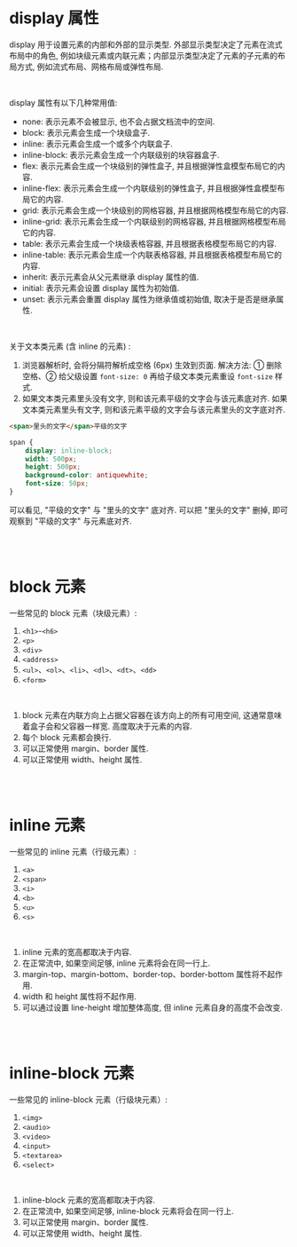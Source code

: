 # display 属性

display 用于设置元素的内部和外部的显示类型. 外部显示类型决定了元素在流式布局中的角色, 例如块级元素或内联元素；内部显示类型决定了元素的子元素的布局方式, 例如流式布局、网格布局或弹性布局.

<br>

display 属性有以下几种常用值:

-   none: 表示元素不会被显示, 也不会占据文档流中的空间.
-   block: 表示元素会生成一个块级盒子.
-   inline: 表示元素会生成一个或多个内联盒子.
-   inline-block: 表示元素会生成一个内联级别的块容器盒子.
-   flex: 表示元素会生成一个块级别的弹性盒子, 并且根据弹性盒模型布局它的内容.
-   inline-flex: 表示元素会生成一个内联级别的弹性盒子, 并且根据弹性盒模型布局它的内容.
-   grid: 表示元素会生成一个块级别的网格容器, 并且根据网格模型布局它的内容.
-   inline-grid: 表示元素会生成一个内联级别的网格容器, 并且根据网格模型布局它的内容.
-   table: 表示元素会生成一个块级表格容器, 并且根据表格模型布局它的内容.
-   inline-table: 表示元素会生成一个内联表格容器, 并且根据表格模型布局它的内容.
-   inherit: 表示元素会从父元素继承 display 属性的值.
-   initial: 表示元素会设置 display 属性为初始值.
-   unset: 表示元素会重置 display 属性为继承值或初始值, 取决于是否是继承属性.

<br>

关于文本类元素 (含 inline 的元素) :

1.  浏览器解析时, 会将分隔符解析成空格 (6px) 生效到页面.
    解决方法: ① 删除空格、② 给父级设置 `font-size: 0` 再给子级文本类元素重设 `font-size` 样式.
2.  如果文本类元素里头没有文字, 则和该元素平级的文字会与该元素底对齐.
    如果文本类元素里头有文字, 则和该元素平级的文字会与该元素里头的文字底对齐.

```html
<span>里头的文字</span>平级的文字
```

```css
span {
    display: inline-block;
    width: 500px;
    height: 500px;
    background-color: antiquewhite;
    font-size: 50px;
}
```

可以看见, "平级的文字" 与 "里头的文字" 底对齐. 可以把 "里头的文字" 删掉, 即可观察到 "平级的文字" 与元素底对齐.

<br><br>

# block 元素

一些常见的 block 元素（块级元素）:

1.  `<h1>`-`<h6>`
2.  `<p>`
3.  `<div>`
4.  `<address>`
5.  `<ul>`、`<ol>`、`<li>`、`<dl>`、`<dt>`、`<dd>`
6.  `<form>`

<br>

1.  block 元素在内联方向上占据父容器在该方向上的所有可用空间, 这通常意味着盒子会和父容器一样宽. 高度取决于元素的内容.
2.  每个 block 元素都会换行.
3.  可以正常使用 margin、border 属性.
4.  可以正常使用 width、height 属性.

<br><br>

# inline 元素

一些常见的 inline 元素（行级元素）:

1.  `<a>`
2.  `<span>`
3.  `<i>`
4.  `<b>`
5.  `<u>`
6.  `<s>`

<br>

1. inline 元素的宽高都取决于内容.
2. 在正常流中, 如果空间足够, inline 元素将会在同一行上.
3. margin-top、margin-bottom、border-top、border-bottom 属性将不起作用.
4. width 和 height 属性将不起作用.
5. 可以通过设置 line-height 增加整体高度, 但 inline 元素自身的高度不会改变.

<br><br>

# inline-block 元素

一些常见的 inline-block 元素（行级块元素）:

1.  `<img>`
2.  `<audio>`
3.  `<video>`
4.  `<input>`
5.  `<textarea>`
6.  `<select>`

<br>

1. inline-block 元素的宽高都取决于内容.
2. 在正常流中, 如果空间足够, inline-block 元素将会在同一行上.
3. 可以正常使用 margin、border 属性.
4. 可以正常使用 width、height 属性.

<br>

